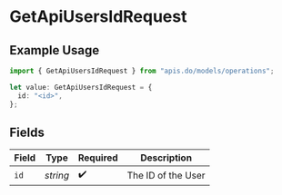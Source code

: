 # GetApiUsersIdRequest

## Example Usage

```typescript
import { GetApiUsersIdRequest } from "apis.do/models/operations";

let value: GetApiUsersIdRequest = {
  id: "<id>",
};
```

## Fields

| Field              | Type               | Required           | Description        |
| ------------------ | ------------------ | ------------------ | ------------------ |
| `id`               | *string*           | :heavy_check_mark: | The ID of the User |